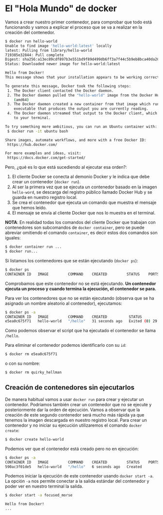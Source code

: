 # El "Hola Mundo" de docker

Vamos a crear nuestro primer contenedor, para comprobar que todo está funcionando y vamos a explicar el proceso que se va a realizar en la creación del contenedor.  

```bash
$ docker run hello-world
Unable to find image 'hello-world:latest' locally
latest: Pulling from library/hello-world
719385e32844: Pull complete 
Digest: sha256:a13ec89cdf897b3e551bd9f89d499db6ff3a7f44c5b9eb8bca40da20eb4ea1fa
Status: Downloaded newer image for hello-world:latest

Hello from Docker!
This message shows that your installation appears to be working correctly.

To generate this message, Docker took the following steps:
 1. The Docker client contacted the Docker daemon.
 2. The Docker daemon pulled the "hello-world" image from the Docker Hub.
    (amd64)
 3. The Docker daemon created a new container from that image which runs the
    executable that produces the output you are currently reading.
 4. The Docker daemon streamed that output to the Docker client, which sent it
    to your terminal.

To try something more ambitious, you can run an Ubuntu container with:
 $ docker run -it ubuntu bash

Share images, automate workflows, and more with a free Docker ID:
 https://hub.docker.com/

For more examples and ideas, visit:
 https://docs.docker.com/get-started/
```

Pero, ¿qué es lo que está sucediendo al ejecutar esa orden?:

1. El cliente Docker se conecta al demonio Docker y le indica que debe crear un contenedor (`docker run`).
2. Al ser la primera vez que se ejecuta un contenedor basado en la imagen `hello-word`, se descarga del registro público llamado Docker Hub y se guarda en nuestro registro local.
3. Se crea el contenedor que ejecuta un comando que muestra el mensaje que hemos leído.
4. El mensaje se envía al cliente Docker que nos lo muestra en el terminal.

**NOTA**: En realidad todas los comandos del cliente Docker que trabajan con contenedores son subcomandos de `docker container`, pero se puede abreviar omitiendo el comando `container`, es decir estos dos comandos son iguales:

```bash
$ docker container run ...
$ docker run...
```

Si listamos los contenedores que se están ejecutando (`docker ps`):

```bash
$ docker ps
CONTAINER ID   IMAGE         COMMAND    CREATED         STATUS    PORTS     NAMES

```
Comprobamos que este contenedor no se está ejecutando. **Un contenedor ejecuta un proceso y cuando termina la ejecución, el contenedor se para.**

Para ver los contenedores que no se están ejecutando (observa que se ha asignado un nombre aleatorio al contenedor), ejecutamos:

```bash
$ docker ps -a
CONTAINER ID   IMAGE         COMMAND    CREATED          STATUS                    PORTS     NAMES
e5ea0c675f71   hello-world   "/hello"   31 seconds ago   Exited (0) 29 seconds ago           quirky_hellman
```

Como podemos observar el script que ha ejecutado el contenedor se llama `/hello`.

Para eliminar el contenedor podemos identificarlo con su `id`:

```bash
$ docker rm e5ea0c675f71
```

o con su nombre:

```bash
$ docker rm quirky_hellman
```

## Creación de contenedores sin ejecutarlos

De manera habitual vamos a usar `docker run` para crear y ejecutar un contenedor. Podríamos también crear un contenedor que no se ejecute y posteriormente dar la orden de ejecución. Vamos a observar que la creación de este segundo contenedor será mucho más rápida ya que tenemos la imagen descargada en nuestro registro local. Para crear un contenedor y no iniciar su ejecución utilizaremos el comando `docker create`:

```bash
$ docker create hello-world
```

Podemos ver que el contenedor está creado pero no en ejecución:


```bash
$ docker ps -a
CONTAINER ID   IMAGE         COMMAND    CREATED         STATUS    PORTS     NAMES
590ac3f01de5   hello-world   "/hello"   6 seconds ago   Created             focused_morse
```

Podemos iniciar la ejecución de este contenedor usando `docker start -a`. La opción `-a` nos permite conectar a la salida estándar del contenedor y poder ver en nuestro terminal la salida.

```bash
$ docker start -a focused_morse

Hello from Docker!
...
```
